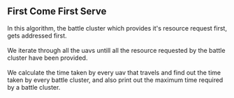 ## First Come First Serve

In this algorithm, the battle cluster which provides it's resource request first, gets addressed first.<br><br>
We iterate through all the uavs untill all the resource requested by the battle cluster have been provided.<br><br>
We calculate the time taken by every uav that travels and find out the time taken by every battle cluster, and also print out the maximum time required by a battle cluster.
